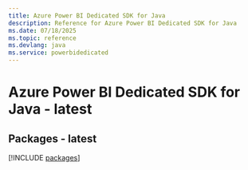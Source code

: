 ```yaml
---
title: Azure Power BI Dedicated SDK for Java
description: Reference for Azure Power BI Dedicated SDK for Java
ms.date: 07/18/2025
ms.topic: reference
ms.devlang: java
ms.service: powerbidedicated
---
```

# Azure Power BI Dedicated SDK for Java - latest
## Packages - latest
[!INCLUDE [packages](power-bi-dedicated-index.md)]